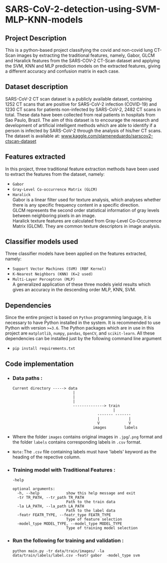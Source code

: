 # SARS-CoV-2-detection-using-SVM-MLP-KNN-models

## Project Description
This is a python-based project classifying the covid and non-covid lung CT-Scan images by extracting the traditional features, namely, Gabor, GLCM and Haralick features from the SARS-COV-2 CT-Scan dataset and applying the SVM, KNN and MLP prediction models on the extracted features, giving a different accuracy and confusion matrix in each case.

## Dataset description
SARS-CoV-2 CT scan dataset is a publicly available dataset, containing 1252 CT scans that are positive for SARS-CoV-2 infection (COVID-19) and 1230 CT scans for patients non-infected by SARS-CoV-2, 2482 CT scans in total. These data have been collected from real patients in hospitals from Sao Paulo, Brazil. The aim of this dataset is to encourage the research and development of artificial intelligent methods which are able to identify if a person is infected by SARS-CoV-2 through the analysis of his/her CT scans. The dataset is available at:
www.kaggle.com/plameneduardo/sarscov2-ctscan-dataset

## Features extracted
In this project, three traditional feature extraction methods have been used to extract the features from the dataset, namely:  
- `Gabor`  
-	`Gray-Level Co-occurrence Matrix (GLCM)`  
-	`Haralick`  
Gabor is a linear filter used for texture analysis, which analyses whether there is any specific frequency content in a specific direction.  
GLCM represents the second order statistical information of gray levels between neighboring pixels in an image.  
Haralick texture features are calculated from Gray-Level Co-Occurrence Matrix (GLCM). They are common texture descriptors in image analysis.

## Classifier models used
Three classifier models have been applied on the features extracted, namely:  
-	`Support Vector Machines (SVM) (RBF Kernel)`  
-	`K-Nearest Neighbors (KNN) (K=2 used)`  
-	`Multi-Layer Perceptron (MLP)`  
A generalized application of these three models yield results which gives an accuracy in the descending order MLP, KNN, SVM.

## Dependencies
Since the entire project is based on `Python` programming language, it is necessary to have Python installed in the system. It is recommended to use Python with version `>=3.6`.
The Python packages which are in use in this project are  `matplotlib`, `numpy`, `pandas`, `OpenCV`, and `scikit-learn`. All these dependencies can be installed just by the following command line argument
- `pip install requirements.txt`

## Code implementation
- ### Data paths :
      Current directory -----> data
                                 |
                                 |
                                 |               
                                 --------------> train
                                                   |
                                            ------- -------
                                            |             |
                                            V             V
                                          images        labels
                               
- Where the folder `images` contains original images in `.jpg`/`.png` format and the folder `labels` contains corresponding labels in `.csv` format.   
- `Note:`The `.csv` file containing labels must have 'labels' keyword as the heading of the repective column.                                          
                                          
                                       
- ### Training model with Traditional Features :
      -help

      optional arguments:
        -h, --help            show this help message and exit
        -tr TR_PATH, --tr_path TR_PATH
                              Path to the train data
        -la LA_PATH, --la_path LA_PATH
                              Path to the label data
        -featr FEATR_TYPE, --featr_type FEATR_TYPE
                              Type of feature selection
        -model_type MODEL_TYPE, --model_type MODEL_TYPE
                              Type of training model selection
        
-  ### Run the following for training and validation :
  
      `python main.py -tr data/train/images/ -la data/train/labels/label.csv -featr gabor  -model_type svm`
